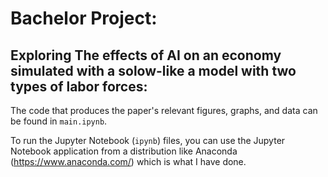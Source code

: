 # Bachelor Project:
## Exploring The effects of AI on an economy simulated with a solow-like a model with two types of labor forces:

The code that produces the paper's relevant figures, graphs, and data can be found in $\texttt{main.ipynb}$.

To run the Jupyter Notebook ($\texttt{ipynb}$) files, you can use the Jupyter Notebook application from a distribution like Anaconda (https://www.anaconda.com/) which is what I have done.

